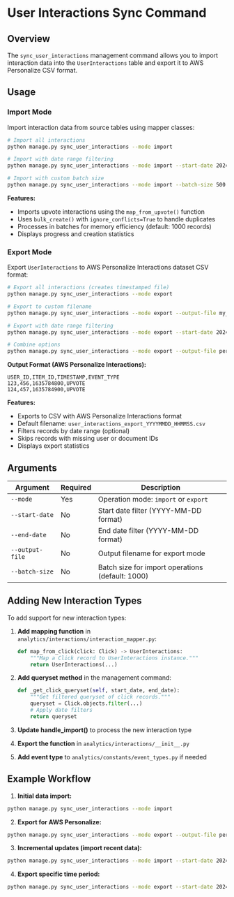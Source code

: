 # User Interactions Sync Command

## Overview

The `sync_user_interactions` management command allows you to import interaction data into the `UserInteractions` table and export it to AWS Personalize CSV format.

## Usage

### Import Mode

Import interaction data from source tables using mapper classes:

```bash
# Import all interactions
python manage.py sync_user_interactions --mode import

# Import with date range filtering
python manage.py sync_user_interactions --mode import --start-date 2024-01-01 --end-date 2024-12-31

# Import with custom batch size
python manage.py sync_user_interactions --mode import --batch-size 500
```

**Features:**
- Imports upvote interactions using the `map_from_upvote()` function
- Uses `bulk_create()` with `ignore_conflicts=True` to handle duplicates
- Processes in batches for memory efficiency (default: 1000 records)
- Displays progress and creation statistics

### Export Mode

Export `UserInteractions` to AWS Personalize Interactions dataset CSV format:

```bash
# Export all interactions (creates timestamped file)
python manage.py sync_user_interactions --mode export

# Export to custom filename
python manage.py sync_user_interactions --mode export --output-file my_export.csv

# Export with date range filtering
python manage.py sync_user_interactions --mode export --start-date 2024-01-01 --end-date 2024-12-31

# Combine options
python manage.py sync_user_interactions --mode export --output-file personalize_data.csv --start-date 2024-06-01
```

**Output Format (AWS Personalize Interactions):**
```csv
USER_ID,ITEM_ID,TIMESTAMP,EVENT_TYPE
123,456,1635784800,UPVOTE
124,457,1635784900,UPVOTE
```

**Features:**
- Exports to CSV with AWS Personalize Interactions format
- Default filename: `user_interactions_export_YYYYMMDD_HHMMSS.csv`
- Filters records by date range (optional)
- Skips records with missing user or document IDs
- Displays export statistics

## Arguments

| Argument | Required | Description |
|----------|----------|-------------|
| `--mode` | Yes | Operation mode: `import` or `export` |
| `--start-date` | No | Start date filter (YYYY-MM-DD format) |
| `--end-date` | No | End date filter (YYYY-MM-DD format) |
| `--output-file` | No | Output filename for export mode |
| `--batch-size` | No | Batch size for import operations (default: 1000) |

## Adding New Interaction Types

To add support for new interaction types:

1. **Add mapping function** in `analytics/interactions/interaction_mapper.py`:
   ```python
   def map_from_click(click: Click) -> UserInteractions:
       """Map a Click record to UserInteractions instance."""
       return UserInteractions(...)
   ```

2. **Add queryset method** in the management command:
   ```python
   def _get_click_queryset(self, start_date, end_date):
       """Get filtered queryset of click records."""
       queryset = Click.objects.filter(...)
       # Apply date filters
       return queryset
   ```

3. **Update handle_import()** to process the new interaction type

4. **Export the function** in `analytics/interactions/__init__.py`

5. **Add event type** to `analytics/constants/event_types.py` if needed

## Example Workflow

1. **Initial data import:**
```bash
python manage.py sync_user_interactions --mode import
```

2. **Export for AWS Personalize:**
```bash
python manage.py sync_user_interactions --mode export --output-file personalize_interactions.csv
```

3. **Incremental updates (import recent data):**
```bash
python manage.py sync_user_interactions --mode import --start-date 2024-10-01
```

4. **Export specific time period:**
```bash
python manage.py sync_user_interactions --mode export --start-date 2024-01-01 --end-date 2024-10-28 --output-file Q1_Q3_2024.csv
```

